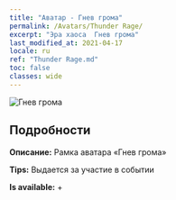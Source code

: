 ```yaml
---
title: "Аватар - Гнев грома"
permalink: /Avatars/Thunder Rage/
excerpt: "Эра хаоса  Гнев грома"
last_modified_at: 2021-04-17
locale: ru
ref: "Thunder Rage.md"
toc: false
classes: wide
---
```

 ![Гнев грома](/images/a/avatarFrame_57.png)

## Подробности

 **Описание:** Рамка аватара «Гнев грома» 

 **Tips:** Выдается за участие в событии 

 **Is available:**  + 

